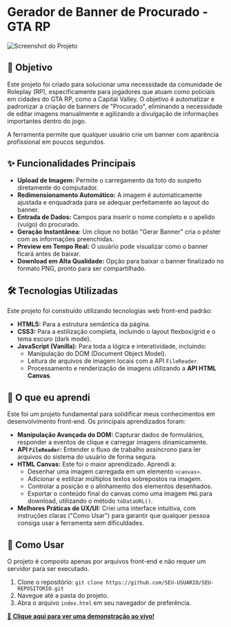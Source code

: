 # Gerador de Banner de Procurado - GTA RP

![Screenshot do Projeto](https://i.postimg.cc/66RxvMXG/gerador.png)

## 🎯 Objetivo

Este projeto foi criado para solucionar uma necessidade da comunidade de Roleplay (RP), especificamente para jogadores que atuam como policiais em cidades do GTA RP, como a Capital Valley. O objetivo é automatizar e padronizar a criação de banners de "Procurado", eliminando a necessidade de editar imagens manualmente e agilizando a divulgação de informações importantes dentro do jogo.

A ferramenta permite que qualquer usuário crie um banner com aparência profissional em poucos segundos.

## ✨ Funcionalidades Principais

- **Upload de Imagem:** Permite o carregamento da foto do suspeito diretamente do computador.
- **Redimensionamento Automático:** A imagem é automaticamente ajustada e enquadrada para se adequar perfeitamente ao layout do banner.
- **Entrada de Dados:** Campos para inserir o nome completo e o apelido (vulgo) do procurado.
- **Geração Instantânea:** Um clique no botão "Gerar Banner" cria o pôster com as informações preenchidas.
- **Preview em Tempo Real:** O usuário pode visualizar como o banner ficará antes de baixar.
- **Download em Alta Qualidade:** Opção para baixar o banner finalizado no formato PNG, pronto para ser compartilhado.

## 🛠️ Tecnologias Utilizadas

Este projeto foi construído utilizando tecnologias web front-end padrão:

- **HTML5:** Para a estrutura semântica da página.
- **CSS3:** Para a estilização completa, incluindo o layout flexbox/grid e o tema escuro (dark mode).
- **JavaScript (Vanilla):** Para toda a lógica e interatividade, incluindo:
  - Manipulação do DOM (Document Object Model).
  - Leitura de arquivos de imagem locais com a API `FileReader`.
  - Processamento e renderização de imagens utilizando a **API HTML Canvas**.

## 📖 O que eu aprendi

Este foi um projeto fundamental para solidificar meus conhecimentos em desenvolvimento front-end. Os principais aprendizados foram:

- **Manipulação Avançada do DOM:** Capturar dados de formulários, responder a eventos de clique e carregar imagens dinamicamente.
- **API `FileReader`:** Entender o fluxo de trabalho assíncrono para ler arquivos do sistema do usuário de forma segura.
- **HTML Canvas:** Este foi o maior aprendizado. Aprendi a:
  - Desenhar uma imagem carregada em um elemento `<canvas>`.
  - Adicionar e estilizar múltiplos textos sobrepostos na imagem.
  - Controlar a posição e o alinhamento dos elementos desenhados.
  - Exportar o conteúdo final do canvas como uma imagem `PNG` para download, utilizando o método `toDataURL()`.
- **Melhores Práticas de UX/UI:** Criei uma interface intuitiva, com instruções claras ("Como Usar") para garantir que qualquer pessoa consiga usar a ferramenta sem dificuldades.

## 🚀 Como Usar

O projeto é composto apenas por arquivos front-end e não requer um servidor para ser executado.

1.  Clone o repositório: `git clone https://github.com/SEU-USUARIO/SEU-REPOSITORIO.git`
2.  Navegue até a pasta do projeto.
3.  Abra o arquivo `index.html` em seu navegador de preferência.

[🔗 **Clique aqui para ver uma demonstração ao vivo!**](https://gtawanted-i9cdpz.manus.space/)
